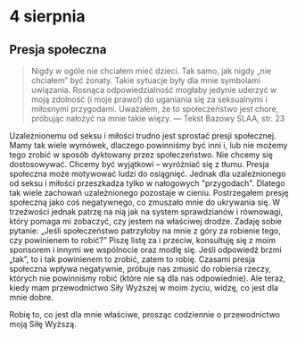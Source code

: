 
# 4 sierpnia

## Presja społeczna

> Nigdy w ogóle nie chciałem mieć dzieci. Tak samo, jak nigdy „nie chciałem” być żonaty. Takie sytuacje były dla mnie symbolami uwiązania. Rosnąca odpowiedzialność mogłaby jedynie uderzyć w moją zdolność (i moje prawo!) do uganiania się za seksualnymi i miłosnymi przygodami. Uważałem, że to społeczeństwo jest chore, próbując nałożyć na mnie takie więzy. — Tekst Bazowy SLAA, str. 23

Uzależnionemu od seksu i miłości trudno jest sprostać presji społecznej. Mamy tak wiele wymówek, dlaczego powinniśmy być inni i, lub nie możemy tego zrobić w sposób dyktowany przez społeczeństwo. Nie chcemy się dostosowywać. Chcemy być wyjątkowi – wyróżniać się z tłumu. Presja społeczna może motywować ludzi do osiągnięć. Jednak dla uzależnionego od seksu i miłości przeszkadza tylko w nałogowych "przygodach". Dlatego tak wiele zachowań uzależnionego pozostaje w cieniu. Postrzegałem presję społeczną jako coś negatywnego, co zmuszało mnie do ukrywania się. W trzeźwości jednak patrzę na nią jak na system sprawdzianów i równowagi, który pomaga mi zobaczyć, czy jestem na właściwej drodze. Zadaję sobie pytanie: „Jeśli społeczeństwo patrzyłoby na mnie z góry za robienie tego, czy powinienem to robić?” Piszę listę za i przeciw, konsultuję się z moim sponsorem i innymi we wspólnocie oraz modlę się. Jeśli odpowiedź brzmi „tak”, to i tak powinienem to zrobić, zatem to robię. Czasami presja społeczna wpływa negatywnie, próbuje nas zmusić do robienia rzeczy, których nie powinniśmy robić (które nie są dla nas odpowiednie). Ale teraz, kiedy mam przewodnictwo Siły Wyższej w moim życiu, widzę, co jest dla mnie dobre.

Robię to, co jest dla mnie właściwe, prosząc codziennie o przewodnictwo moją Siłę Wyższą.
